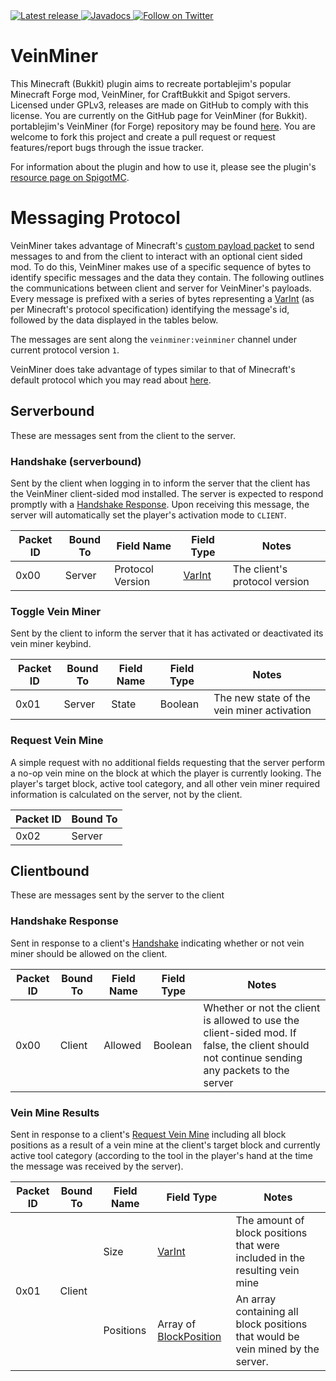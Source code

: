 <a href="https://github.com/2008Choco/VeinMiner/releases/latest" alt="Latest release">
    <img src="https://img.shields.io/github/v/release/2008Choco/VeinMiner?include_prereleases" alt="Latest release">
</a>
<a href="http://choco.wtf/javadocs/veinminer" alt="Javadocs">
    <img src="https://img.shields.io/badge/Javadocs-Regularly_updated-brightgreen" alt="Javadocs"/>
</a>
<a href="https://twitter.com/intent/follow?screen_name=2008Choco_" alt="Follow on Twitter">
    <img src="https://img.shields.io/twitter/follow/2008Choco_?style=social&logo=twitter" alt="Follow on Twitter">
</a>

# VeinMiner

This Minecraft (Bukkit) plugin aims to recreate portablejim's popular Minecraft Forge mod, VeinMiner, for CraftBukkit and Spigot servers. Licensed under GPLv3, releases are made on GitHub to comply with this license. You are currently on the GitHub page for VeinMiner (for Bukkit). portablejim's VeinMiner (for Forge) repository may be found [here](https://github.com/portablejim/VeinMiner). You are welcome to fork this project and create a pull request or request features/report bugs through the issue tracker.

For information about the plugin and how to use it, please see the plugin's [resource page on SpigotMC](https://www.spigotmc.org/resources/12038/).

# Messaging Protocol

VeinMiner takes advantage of Minecraft's [custom payload packet](https://wiki.vg/Protocol#Plugin_Message_.28clientbound.29) to send messages to and from the client to interact with an optional cient sided mod. To do this, VeinMiner makes use of a specific sequence of bytes to identify specific messages and the data they contain. The following outlines the communications between client and server for VeinMiner's payloads. Every message is prefixed with a series of bytes representing a [VarInt](https://wiki.vg/Protocol#VarInt_and_VarLong) (as per Minecraft's protocol specification) identifying the message's id, followed by the data displayed in the tables below.

The messages are sent along the `veinminer:veinminer` channel under current protocol version `1`.

VeinMiner does take advantage of types similar to that of Minecraft's default protocol which you may read about [here](https://wiki.vg/Protocol#Data_types).

## Serverbound

These are messages sent from the client to the server.

### Handshake (serverbound)

Sent by the client when logging in to inform the server that the client has the VeinMiner client-sided mod installed. The server is expected to respond promptly with a [Handshake Response](#Handshake_Response). Upon receiving this message, the server will automatically set the player's activation mode to `CLIENT`.

<table>
    <thead>
        <tr>
            <th>Packet ID</th>
            <th>Bound To</th>
            <th>Field Name</th>
            <th>Field Type</th>
            <th>Notes</th>
        </tr>
    </thead>
    <tbody>
        <tr>
            <td>0x00</td>
            <td>Server</td>
            <td>Protocol Version</td>
            <td><a href="https://wiki.vg/Protocol#VarInt_and_VarLong">VarInt</href></td>
            <td>The client's protocol version</td>
        </tr>
    </tbody>
</table>

### Toggle Vein Miner

Sent by the client to inform the server that it has activated or deactivated its vein miner keybind.

<table>
    <thead>
        <tr>
            <th>Packet ID</th>
            <th>Bound To</th>
            <th>Field Name</th>
            <th>Field Type</th>
            <th>Notes</th>
        </tr>
    </thead>
    <tbody>
        <tr>
            <td>0x01</td>
            <td>Server</td>
            <td>State</td>
            <td>Boolean</td>
            <td>The new state of the vein miner activation</td>
        </tr>
    </tbody>
</table>

### Request Vein Mine

A simple request with no additional fields requesting that the server perform a no-op vein mine on the block at which the player is currently looking. The player's target block, active tool category, and all other vein miner required information is calculated on the server, not by the client.

<table>
    <thead>
        <tr>
            <th>Packet ID</th>
            <th>Bound To</th>
        </tr>
    </thead>
    <tbody>
        <tr>
            <td>0x02</td>
            <td>Server</td>
        </tr>
    </tbody>
</table>

## Clientbound

These are messages sent by the server to the client

### Handshake Response

Sent in response to a client's [Handshake](#Handshake_Serverbound) indicating whether or not vein miner should be allowed on the client.

<table>
    <thead>
        <tr>
            <th>Packet ID</th>
            <th>Bound To</th>
            <th>Field Name</th>
            <th>Field Type</th>
            <th>Notes</th>
        </tr>
    </thead>
    <tbody>
        <tr>
            <td>0x00</td>
            <td>Client</td>
            <td>Allowed</td>
            <td>Boolean</td>
            <td>Whether or not the client is allowed to use the client-sided mod. If false, the client should not continue sending any packets to the server</td>
        </tr>
    </tbody>
</table>

### Vein Mine Results

Sent in response to a client's [Request Vein Mine](#Request-Vein-Mine) including all block positions as a result of a vein mine at the client's target block and currently active tool category (according to the tool in the player's hand at the time the message was received by the server).

<table>
    <thead>
        <tr>
            <th>Packet ID</th>
            <th>Bound To</th>
            <th>Field Name</th>
            <th>Field Type</th>
            <th>Notes</th>
        </tr>
    </thead>
    <tbody>
        <tr>
            <td rowspan=2>0x01</td>
            <td rowspan=2>Client</td>
            <td>Size</td>
            <td><a href="https://wiki.vg/Protocol#VarInt_and_VarLong">VarInt</href></td>
            <td>The amount of block positions that were included in the resulting vein mine</td>
        </tr>
        <tr>
            <td>Positions</td>
            <td>Array of <a href="https://wiki.vg/Protocol#Position">BlockPosition</a></td>
            <td>An array containing all block positions that would be vein mined by the server.</td>
        </tr>
    </tbody>
</table>
